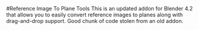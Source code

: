 #Reference Image To Plane Tools
This is an updated addon for Blender 4.2 that allows you to easily convert reference images to planes along with drag-and-drop support.
Good chunk of code stolen from an old addon.